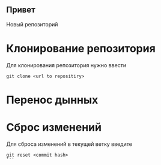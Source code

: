 ## Привет
Новый репозиторий 
# Клонирование репозитория 

Для клонирования репозитория нужно ввести
```
git clone <url to repositiry>
```
# Перенос дынных


# Сброс изменений
Для сброса изменений в текущей ветку введите 
````
git reset <commit hash>
```
